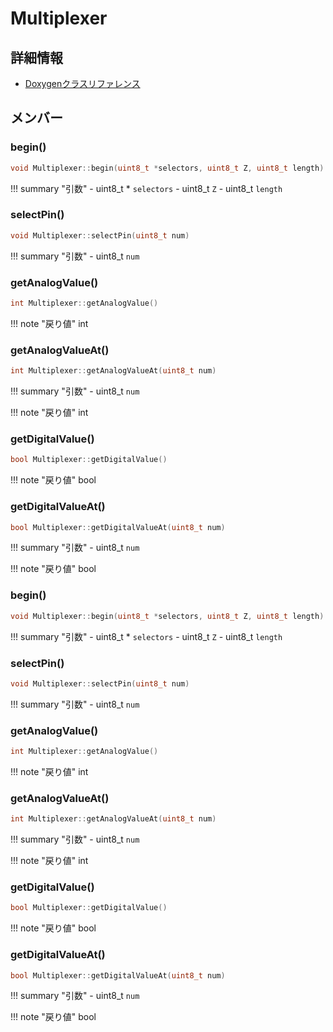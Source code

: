 # Multiplexer



## 詳細情報

- [Doxygenクラスリファレンス](https://lang-ship.com/reference/Arduino/1.8.9/class_multiplexer.html)

## メンバー

### begin()



```c
void Multiplexer::begin(uint8_t *selectors, uint8_t Z, uint8_t length)
```

!!! summary "引数"
	- uint8_t * `selectors` 
	- uint8_t `Z` 
	- uint8_t `length` 



### selectPin()



```c
void Multiplexer::selectPin(uint8_t num)
```

!!! summary "引数"
	- uint8_t `num` 



### getAnalogValue()



```c
int Multiplexer::getAnalogValue()
```

!!! note "戻り値"
	int



### getAnalogValueAt()



```c
int Multiplexer::getAnalogValueAt(uint8_t num)
```

!!! summary "引数"
	- uint8_t `num` 

!!! note "戻り値"
	int



### getDigitalValue()



```c
bool Multiplexer::getDigitalValue()
```

!!! note "戻り値"
	bool



### getDigitalValueAt()



```c
bool Multiplexer::getDigitalValueAt(uint8_t num)
```

!!! summary "引数"
	- uint8_t `num` 

!!! note "戻り値"
	bool



### begin()



```c
void Multiplexer::begin(uint8_t *selectors, uint8_t Z, uint8_t length)
```

!!! summary "引数"
	- uint8_t * `selectors` 
	- uint8_t `Z` 
	- uint8_t `length` 



### selectPin()



```c
void Multiplexer::selectPin(uint8_t num)
```

!!! summary "引数"
	- uint8_t `num` 



### getAnalogValue()



```c
int Multiplexer::getAnalogValue()
```

!!! note "戻り値"
	int



### getAnalogValueAt()



```c
int Multiplexer::getAnalogValueAt(uint8_t num)
```

!!! summary "引数"
	- uint8_t `num` 

!!! note "戻り値"
	int



### getDigitalValue()



```c
bool Multiplexer::getDigitalValue()
```

!!! note "戻り値"
	bool



### getDigitalValueAt()



```c
bool Multiplexer::getDigitalValueAt(uint8_t num)
```

!!! summary "引数"
	- uint8_t `num` 

!!! note "戻り値"
	bool



